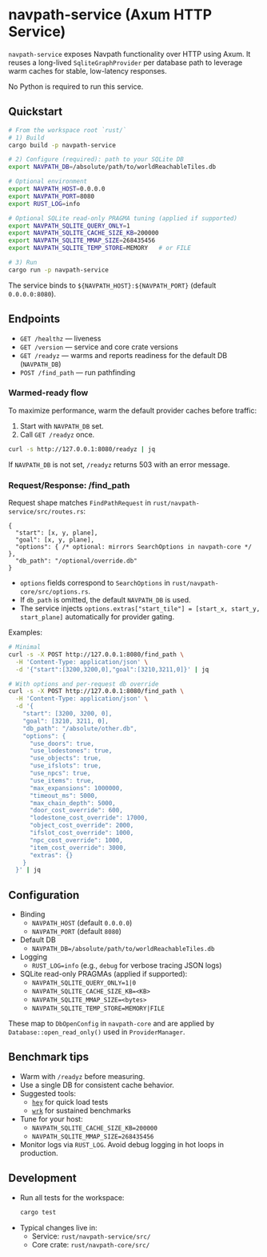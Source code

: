 # navpath-service (Axum HTTP Service)

`navpath-service` exposes Navpath functionality over HTTP using Axum. It reuses a long-lived `SqliteGraphProvider` per database path to leverage warm caches for stable, low-latency responses.

No Python is required to run this service.

## Quickstart

```bash
# From the workspace root `rust/`
# 1) Build
cargo build -p navpath-service

# 2) Configure (required): path to your SQLite DB
export NAVPATH_DB=/absolute/path/to/worldReachableTiles.db

# Optional environment
export NAVPATH_HOST=0.0.0.0
export NAVPATH_PORT=8080
export RUST_LOG=info

# Optional SQLite read-only PRAGMA tuning (applied if supported)
export NAVPATH_SQLITE_QUERY_ONLY=1
export NAVPATH_SQLITE_CACHE_SIZE_KB=200000
export NAVPATH_SQLITE_MMAP_SIZE=268435456
export NAVPATH_SQLITE_TEMP_STORE=MEMORY   # or FILE

# 3) Run
cargo run -p navpath-service
```

The service binds to `${NAVPATH_HOST}:${NAVPATH_PORT}` (default `0.0.0.0:8080`).

## Endpoints

- `GET /healthz` — liveness
- `GET /version` — service and core crate versions
- `GET /readyz` — warms and reports readiness for the default DB (`NAVPATH_DB`)
- `POST /find_path` — run pathfinding

### Warmed-ready flow
To maximize performance, warm the default provider caches before traffic:
1) Start with `NAVPATH_DB` set.
2) Call `GET /readyz` once.

```bash
curl -s http://127.0.0.1:8080/readyz | jq
```

If `NAVPATH_DB` is not set, `/readyz` returns 503 with an error message.

### Request/Response: /find_path
Request shape matches `FindPathRequest` in `rust/navpath-service/src/routes.rs`:
```jsonc
{
  "start": [x, y, plane],
  "goal": [x, y, plane],
  "options": { /* optional: mirrors SearchOptions in navpath-core */ },
  "db_path": "/optional/override.db"
}
```

- `options` fields correspond to `SearchOptions` in `rust/navpath-core/src/options.rs`.
- If `db_path` is omitted, the default `NAVPATH_DB` is used.
- The service injects `options.extras["start_tile"] = [start_x, start_y, start_plane]` automatically for provider gating.

Examples:
```bash
# Minimal
curl -s -X POST http://127.0.0.1:8080/find_path \
  -H 'Content-Type: application/json' \
  -d '{"start":[3200,3200,0],"goal":[3210,3211,0]}' | jq

# With options and per-request db override
curl -s -X POST http://127.0.0.1:8080/find_path \
  -H 'Content-Type: application/json' \
  -d '{
    "start": [3200, 3200, 0],
    "goal": [3210, 3211, 0],
    "db_path": "/absolute/other.db",
    "options": {
      "use_doors": true,
      "use_lodestones": true,
      "use_objects": true,
      "use_ifslots": true,
      "use_npcs": true,
      "use_items": true,
      "max_expansions": 1000000,
      "timeout_ms": 5000,
      "max_chain_depth": 5000,
      "door_cost_override": 600,
      "lodestone_cost_override": 17000,
      "object_cost_override": 2000,
      "ifslot_cost_override": 1000,
      "npc_cost_override": 1000,
      "item_cost_override": 3000,
      "extras": {}
    }
  }' | jq
```

## Configuration

- Binding
  - `NAVPATH_HOST` (default `0.0.0.0`)
  - `NAVPATH_PORT` (default `8080`)
- Default DB
  - `NAVPATH_DB=/absolute/path/to/worldReachableTiles.db`
- Logging
  - `RUST_LOG=info` (e.g., `debug` for verbose tracing JSON logs)
- SQLite read-only PRAGMAs (applied if supported):
  - `NAVPATH_SQLITE_QUERY_ONLY=1|0`
  - `NAVPATH_SQLITE_CACHE_SIZE_KB=<KB>`
  - `NAVPATH_SQLITE_MMAP_SIZE=<bytes>`
  - `NAVPATH_SQLITE_TEMP_STORE=MEMORY|FILE`

These map to `DbOpenConfig` in `navpath-core` and are applied by `Database::open_read_only()` used in `ProviderManager`.

## Benchmark tips

- Warm with `/readyz` before measuring.
- Use a single DB for consistent cache behavior.
- Suggested tools:
  - [`hey`](https://github.com/rakyll/hey) for quick load tests
  - [`wrk`](https://github.com/wg/wrk) for sustained benchmarks
- Tune for your host:
  - `NAVPATH_SQLITE_CACHE_SIZE_KB=200000`
  - `NAVPATH_SQLITE_MMAP_SIZE=268435456`
- Monitor logs via `RUST_LOG`. Avoid debug logging in hot loops in production.

## Development

- Run all tests for the workspace:
  ```bash
  cargo test
  ```
- Typical changes live in:
  - Service: `rust/navpath-service/src/`
  - Core crate: `rust/navpath-core/src/`
